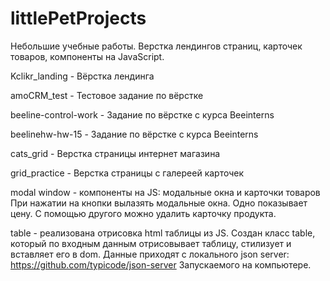 # littlePetProjects
Небольшие учебные работы. Верстка лендингов страниц, карточек товаров, компоненты на JavaScript.

Kclikr_landing - Вёрстка лендинга

amoCRM_test - Тестовое задание по вёрстке

beeline-сontrol-work - Задание по вёрстке с курса Beeinterns

beelinehw-hw-15 - Задание по вёрстке с курса Beeinterns

cats_grid - Верстка страницы интернет магазина

grid_practice - Верстка страницы с галереей карточек

modal window - компоненты на JS: модальные окна и карточки товаров
При нажатии на кнопки вылазять модальные окна.
Одно показывает цену. 
С помощью другого можно удалить карточку продукта.

table - реализована отрисовка html таблицы из JS.
Создан класс table, который по входным данным отрисовывает таблицу, стилизует и вставляет его в dom. 
Данные приходят с локального json server: https://github.com/typicode/json-server
Запускаемого на компьютере. 
